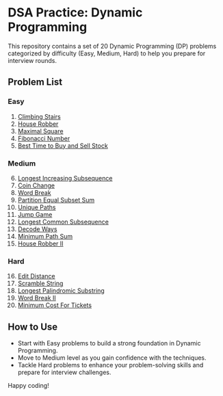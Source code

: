 #  DSA Practice: Dynamic Programming

This repository contains a set of 20 Dynamic Programming (DP) problems categorized by difficulty (Easy, Medium, Hard) to help you prepare for interview rounds.

## Problem List

### Easy

1. [Climbing Stairs](https://leetcode.com/problems/climbing-stairs/)
2. [House Robber](https://leetcode.com/problems/house-robber/)
3. [Maximal Square](https://leetcode.com/problems/maximal-square/)
4. [Fibonacci Number](https://leetcode.com/problems/fibonacci-number/)
5. [Best Time to Buy and Sell Stock](https://leetcode.com/problems/best-time-to-buy-and-sell-stock/)

### Medium

6. [Longest Increasing Subsequence](https://leetcode.com/problems/longest-increasing-subsequence/)
7. [Coin Change](https://leetcode.com/problems/coin-change/)
8. [Word Break](https://leetcode.com/problems/word-break/)
9. [Partition Equal Subset Sum](https://leetcode.com/problems/partition-equal-subset-sum/)
10. [Unique Paths](https://leetcode.com/problems/unique-paths/)
11. [Jump Game](https://leetcode.com/problems/jump-game/)
12. [Longest Common Subsequence](https://leetcode.com/problems/longest-common-subsequence/)
13. [Decode Ways](https://leetcode.com/problems/decode-ways/)
14. [Minimum Path Sum](https://leetcode.com/problems/minimum-path-sum/)
15. [House Robber II](https://leetcode.com/problems/house-robber-ii/)

### Hard

16. [Edit Distance](https://leetcode.com/problems/edit-distance/)
17. [Scramble String](https://leetcode.com/problems/scramble-string/)
18. [Longest Palindromic Substring](https://leetcode.com/problems/longest-palindromic-substring/)
19. [Word Break II](https://leetcode.com/problems/word-break-ii/)
20. [Minimum Cost For Tickets](https://leetcode.com/problems/minimum-cost-for-tickets/)

## How to Use
- Start with Easy problems to build a strong foundation in Dynamic Programming.
- Move to Medium level as you gain confidence with the techniques.
- Tackle Hard problems to enhance your problem-solving skills and prepare for interview challenges.

Happy coding!
